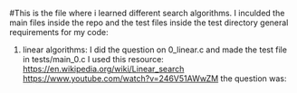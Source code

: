 #This is the file where i learned different search algorithms. 
I inculded the main files inside the repo and the test files inside the test directory
general requirements for my code:
    <!-- Allowed editors: vi, vim, emacs
    All your files will be compiled on Ubuntu 20.04 LTS using gcc, using the options -Wall -Werror -Wextra -pedantic -std=gnu89
    All your files should end with a new line
    A README.md file, at the root of the folder of the project, is mandatory
    Your code should use the Betty style. It will be checked using betty-style.pl and betty-doc.pl
    You are not allowed to use global variables
    No more than 5 functions per file
    You are only allowed to use the printf function of the standard library. Any call to another function like strdup, malloc, … is forbidden.
    In the following examples, the main.c files are shown as examples. You can use them to test your functions, but you don’t have to push them to your repo (if you do we won’t take them into account). We will use our own main.c files at compilation. Our main.c files might be different from the one shown in the examples
    The prototypes of all your functions should be included in your header file called search_algos.h
    Don’t forget to push your header file
    All your header files should be include guarded  -->

1) linear algorithms:
        I did the question on 0_linear.c and made the test file in tests/main_0.c
        I used this resource: 
        https://en.wikipedia.org/wiki/Linear_search
        https://www.youtube.com/watch?v=246V51AWwZM
        the question was: 
        <!-- Write a function that searches for a value in an array of integers using the Linear search algorithm
        Prototype : int linear_search(int *array, size_t size, int value);
        Where array is a pointer to the first element of the array to search in
        size is the number of elements in array
        And value is the value to search for
        Your function must return the first index where value is located
        If value is not present in array or if array is NULL, your function must return -1 -->
